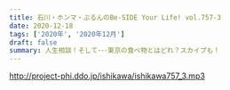 ```yaml
---
title: 石川・ホンマ・ぶるんのBe-SIDE Your Life! vol.757-3
date: 2020-12-18
tags: ['2020年', '2020年12月']
draft: false
summary: 人生相談！そして･･･東京の食べ物とはどれ？スカイプも！
---
```


http://project-phi.ddo.jp/ishikawa/ishikawa757_3.mp3
